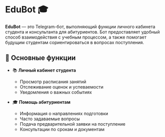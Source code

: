 # EduBot 🎓

**EduBot** — это Telegram-бот, выполняющий функции личного кабинета студента и консультанта для абитуриентов. Бот предоставляет удобный способ взаимодействия с учебным процессом, а также помогает будущим студентам сориентироваться в вопросах поступления.

## 📌 Основные функции

- 📚 **Личный кабинет студента**  
  - Просмотр расписания занятий  
  - Отслеживание оценок и успеваемости  
  - Уведомления о важных событиях  
  

- 🎓 **Помощь абитуриентам**  
  - Информация о направлениях подготовки  
  - Часто задаваемые вопросы  
  - Подача предварительной заявки на поступление  
  - Консультации по срокам и документам
